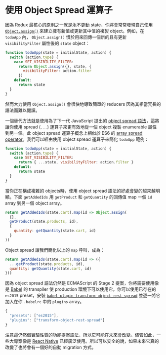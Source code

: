 # 使用 Object Spread 運算子

因為 Redux 最核心的原則之一就是永不更動 state，你將會常常發現自己使用 [`Object.assign()`](https://developer.mozilla.org/en/docs/Web/JavaScript/Reference/Global_Objects/Object/assign) 來建立擁有新值或更新其中值的複製 object。例如，在 `todoApp` 內， `Object.assign()` 慣於用來回傳一個新的且有更新 `visibilityFilter` 屬性後的 `state` object：

```js
function todoApp(state = initialState, action) {
  switch (action.type) {
    case SET_VISIBILITY_FILTER:
      return Object.assign({}, state, {
        visibilityFilter: action.filter
      })
    default:
      return state
  }
}
```

然而大力使用 `Object.assign()` 會很快地導致簡單的 reducers 因為其相當冗長的語法而難以閱讀。

一個替代方法就是使用為了下一代 JavaScript 提出的 [object spread 語法](https://github.com/sebmarkbage/ecmascript-rest-spread)，這將讓你使用 spread (`...`) 運算子來更有效地從一個 object 複製 enumerable 屬性到另一個。此 object spread 運算子概念上相似於 ES6 的 [array spread operator](https://developer.mozilla.org/en-US/docs/Web/JavaScript/Reference/Operators/Spread_operator)。我們可以經由使用 object spread 運算子來簡化 `todoApp` 範例：

```js
function todoApp(state = initialState, action) {
  switch (action.type) {
    case SET_VISIBILITY_FILTER:
      return { ...state, visibilityFilter: action.filter }
    default:
      return state
  }
}
```

當你正在構成複雜的 objects時，使用 object spread 語法的好處會變的越來越明顯。下面 `getAddedIds` 用 `getProduct` 和 `getQuantity` 的回傳值 map 一個 `id` array 到另一個 object array。

```js
return getAddedIds(state.cart).map(id => Object.assign(
  {},
  getProduct(state.products, id),
  {
    quantity: getQuantity(state.cart, id)
  }
))
```

Object spread 讓我們簡化以上的 `map` 呼叫，成為：

```js
return getAddedIds(state.cart).map(id => ({
  ...getProduct(state.products, id),
  quantity: getQuantity(state.cart, id)
}))
```

因為 object spread 語法仍然是 ECMAScript 的 Stage 2 提案，你將需要使用像是 [Babel](http://babeljs.io/) 的 transpiler 使 production 環境下可以使用它。你可以使用已存在的 `es2015` preset，安裝 [`babel-plugin-transform-object-rest-spread`](http://babeljs.io/docs/plugins/transform-object-rest-spread/) 並逐一將它加入在你 `.babelrc` 中的 `plugins` array。

```js
{
  "presets": ["es2015"],
  "plugins": ["transform-object-rest-spread"]
}
```

注意這仍然個實驗性質的功能提案語法，所以它可能在未來會改變。儘管如此，一些大專案像是 [React Native](https://github.com/facebook/react-native) 已經廣泛使用。所以可以安全的說，如果未來它真的改變了也將會有一個好的自動 migration 方式。

